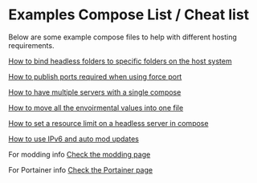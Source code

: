 # Examples Compose List / Cheat list
Below are some example compose files to help with different hosting requirements.

[How to bind headless folders to specific folders on the host system](compose-bindmount-example.yml)

[How to publish ports required when using force port](compose-forceport-example.yml)

[How to have multiple servers with a single compose](compose-multiple-servers-example.yml)

[How to move all the envoirmental values into one file](compose-noenv-example.yml)

[How to set a resource limit on a headless server in compose](compose-resourcelimits-example.yml)

[How to use IPv6 and auto mod updates](automod-example.md)

For modding info [Check the modding page](../modding/README.md)


For Portainer info [Check the Portainer page](../portainer/README.md)
